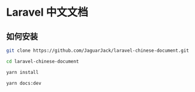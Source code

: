 # Laravel 中文文档

## 如何安装

```sh
git clone https://github.com/JaguarJack/laravel-chinese-document.git

cd laravel-chinese-document

yarn install

yarn docs:dev
```

